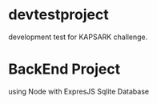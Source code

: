 # devtestproject
development test for KAPSARK challenge. 

# BackEnd Project 
using Node with ExpresJS 
Sqlite Database 
